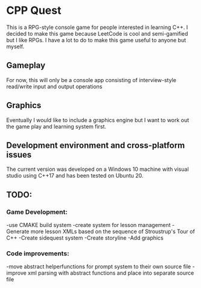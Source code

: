 # CPP Quest

This is a RPG-style console game for people interested in learning C++. I decided to make this game because LeetCode is cool and semi-gamified but I like RPGs. I have a lot to do to make this game useful to anyone but myself. 

## Gameplay
For now, this will only be a console app consisting of interview-style read/write input and output operations

## Graphics
Eventually I would like to include a graphics engine but I want to work out the game play and learning system first.

## Development environment and cross-platform issues
The current version was developed on a Windows 10 machine with visual studio using C++17 and has been tested on Ubuntu 20.

## TODO:
### Game Development:
-use CMAKE build system
-create system for lesson management
-Generate more lesson XMLs based on the sequence of Stroustrup's Tour of C++
-Create sidequest system
-Create storyline
-Add graphics

### Code improvements:
-move abstract helperfunctions for prompt system to their own source file
-improve xml parsing with abstract functions and place into separate source file


